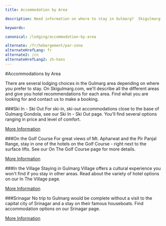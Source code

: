 ```yaml
---
title: Accommodation by Area

description: Need information on where to stay in Gulmarg?  Skigulmarg.com has descriptions on the different areas in Gulmarg and hotel recommendations for each area.

keywords:

canonical: /lodging/accommodation-by-area

alternate: /fr/hebergement/par-zone
alternateHrefLang: fr
alternate2: /cn
alternateHrefLang2: zh-hans
---
```


#Accommodations by Area

There are several lodging choices in the Gulmarg area depending on where you prefer to stay. On Skigulmarg.com, we'll describe all the different areas and give you hotel recommendations for each area. Find what you are looking for and contact us to make a booking.

###Ski In - Ski Out
For ski-in, ski-out accommodations close to the base of Gulmarg Gondola, see our Ski In - Ski Out page. You'll find several options ranging in price and level of comfort.

[More Information<i class="fa fa-chevron-right" aria-hidden="true"></i>](hotels-ski-in-ski-out?classes=more-info)

###On the Golf Course
For great views of Mt. Apharwat and the Pir Panjal Range, stay in one of the hotels on the Golf Course - right next to the surface lifts. See our On The Golf Course page for more details.

[More Information<i class="fa fa-chevron-right" aria-hidden="true"></i>](hotels-on-the-golf-course?classes=more-info)

###In the Village
Staying in Gulmarg Village offers a cultural experience you won't find if you stay in other areas. Read about the variety of hotel options on our In The Village page.

[More Information<i class="fa fa-chevron-right" aria-hidden="true"></i>](hotels-in-the-village?classes=more-info)

###Srinagar
No trip to Gulmarg would be complete without a visit to the capital city of Srinagar and a stay on their famous houseboats. Find accommodation options on our Srinagar page.

[More Information<i class="fa fa-chevron-right" aria-hidden="true"></i>](hotels-in-srinagar?classes=more-info)

